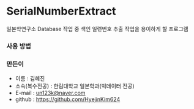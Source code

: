 # SerialNumberExtract  
일본학연구소 Database 작업 중 색인 일련번호 추출 작업을 용이하게 할 프로그램

### 사용 방법   

### 만든이  
* 이름 : 김혜진
* 소속(복수전공) : 한림대학교 일본학과(빅데이터 전공)
* E-mail : un123k@naver.com
* github : https://github.com/HyejinKim624
